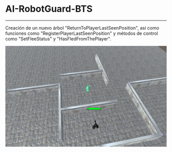 # AI-RobotGuard-BTS

---
Creación de un nuevo árbol "ReturnToPlayerLastSeenPosition", así como funciones como "RegisterPlayerLastSeenPosition" y métodos de control como "SetFleeStatus" y "HasFledFromThePlayer".

![](Gif-RobotGuardReturn.gif)
